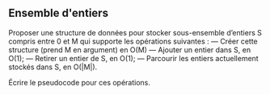 ## Ensemble d'entiers


Proposer une structure de données pour stocker sous-ensemble d’entiers S compris entre 0 et M qui supporte les opérations suivantes :
  — Créer cette structure (prend M en argument) en O(M)
  — Ajouter un entier dans S, en O(1);
  — Retirer un entier de S, en O(1);
  — Parcourir les entiers actuellement stockés dans S, en O(|M|).

Écrire le pseudocode pour ces opérations.
<!--stackedit_data:
eyJoaXN0b3J5IjpbMzk1Nzk0MjMzXX0=
-->